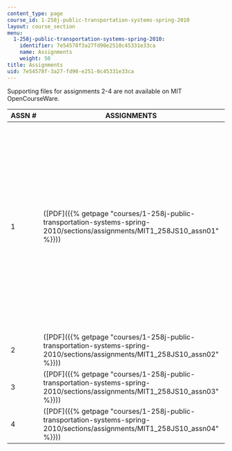 ```yaml
---
content_type: page
course_id: 1-258j-public-transportation-systems-spring-2010
layout: course_section
menu:
  1-258j-public-transportation-systems-spring-2010:
    identifier: 7e54578f3a27fd90e2510c45331e33ca
    name: Assignments
    weight: 50
title: Assignments
uid: 7e54578f-3a27-fd90-e251-0c45331e33ca
---
```


Supporting files for assignments 2-4 are not available on MIT OpenCourseWare.

| ASSN # | ASSIGNMENTS | SUPPORTING FILES |
| --- | --- | --- |
| 1 | ([PDF]({{% getpage "courses/1-258j-public-transportation-systems-spring-2010/sections/assignments/MIT1_258JS10_assn01" %}})) | {{< br >}}{{< br >}}MBTA Service Delivery Policy 2009 ({{% resource_link "7575ac06-8e95-43c2-85e4-c2a7f3e12cd4" "PDF" %}}){{< br >}}{{< br >}}MBTA Service Plan ({{% resource_link "a10a6217-0dfc-415b-8a1d-cfadaa1d5276" "PDF" %}}){{< br >}}{{< br >}}TCRP Synthesis 10 ({{% resource_link "906b60b4-68f8-43f7-8497-66f13e6624a4" "PDF" %}}){{< br >}}{{< br >}} |
| 2 | ([PDF]({{% getpage "courses/1-258j-public-transportation-systems-spring-2010/sections/assignments/MIT1_258JS10_assn02" %}})) |   |
| 3 | ([PDF]({{% getpage "courses/1-258j-public-transportation-systems-spring-2010/sections/assignments/MIT1_258JS10_assn03" %}})) |   |
| 4 | ([PDF]({{% getpage "courses/1-258j-public-transportation-systems-spring-2010/sections/assignments/MIT1_258JS10_assn04" %}})) |